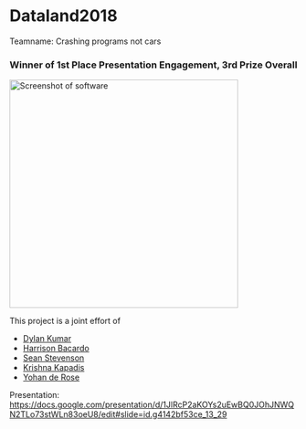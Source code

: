 # Dataland2018

Teamname: Crashing programs not cars 

### Winner of 1st Place Presentation Engagement, 3rd Prize Overall 

<img src="https://github.com/HarrisonBacordo/Dataland2018/blob/master/screenshot.PNG" alt="Screenshot of software" height="400">

This project is a joint effort of
- [Dylan Kumar](https://github.com/dknz2008/)
- [Harrison Bacardo](https://github.com/HarrisonBacordo/)
- [Sean Stevenson](https://github.com/sean-stevenson)
- [Krishna Kapadis](https://github.com/krishnaKapadia)
- [Yohan de Rose](https://github.com/yohanderose)

Presentation:
https://docs.google.com/presentation/d/1JlRcP2aKOYs2uEwBQ0JOhJNWQN2TLo73stWLn83oeU8/edit#slide=id.g4142bf53ce_13_29

